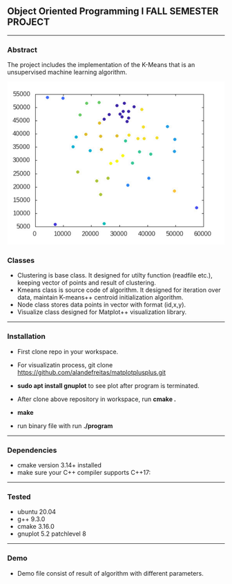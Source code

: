 ## Object Oriented Programming I FALL SEMESTER PROJECT
-----
### Abstract

The project includes the implementation of the K-Means that is an unsupervised machine learning algorithm.


![plot](./Plot.jpg)


### Classes

- Clustering is base class. It designed for utilty function (readfile etc.), keeping vector of points and result of clustering.
- Kmeans class is source code of algorithm. It designed for iteration over data, maintain K-means++ centroid initialization algorithm.
- Node class stores data points in vector with format (id,x,y).
- Visualize class designed for Matplot++ visualization library.

-----
### Installation
- First clone repo in your workspace.
- For visualizatin process, git clone https://github.com/alandefreitas/matplotplusplus.git

- **sudo apt install gnuplot** to see plot after program is terminated.

- After clone above repository in workspace, run **cmake .**

- **make** 

- run binary file with run **./program**
-----
### Dependencies
- cmake version 3.14+ installed
- make sure your C++ compiler supports C++17:
-----
### Tested
- ubuntu 20.04
- g++ 9.3.0
- cmake 3.16.0
- gnuplot 5.2 patchlevel 8
-----
### Demo
- Demo file consist of result of algorithm with different parameters.


